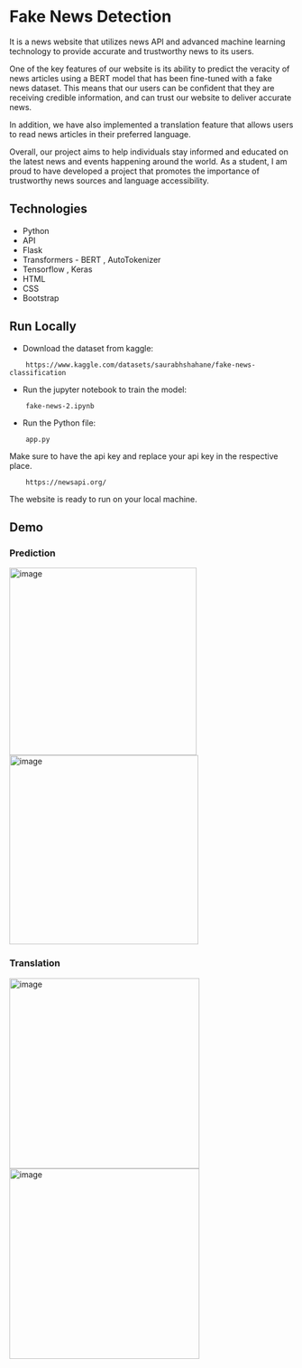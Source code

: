 
# Fake News Detection

It is a news website that utilizes news API and advanced machine learning technology to provide accurate and trustworthy news to its users.

One of the key features of our website is its ability to predict the veracity of news articles using a BERT model that has been fine-tuned with a fake news dataset. This means that our users can be confident that they are receiving credible information, and can trust our website to deliver accurate news.

In addition, we have also implemented a translation feature that allows users to read news articles in their preferred language.

Overall, our project aims to help individuals stay informed and educated on the latest news and events happening around the world. As a student, I am proud to have developed a project that promotes the importance of trustworthy news sources and language accessibility.



## Technologies

- Python
- API
- Flask
- Transformers - BERT , AutoTokenizer
- Tensorflow , Keras
- HTML
- CSS
- Bootstrap


## Run Locally

* Download the dataset from kaggle: 
```
    https://www.kaggle.com/datasets/saurabhshahane/fake-news-classification
```
* Run the jupyter notebook to train the model:
```
    fake-news-2.ipynb
```
* Run the Python file:
```
    app.py
```
Make sure to have the api key and replace your api key in the respective place.
```
    https://newsapi.org/
```

The website is ready to run on your local machine.



## Demo

### Prediction

<img width="332" alt="image" src="https://user-images.githubusercontent.com/76238641/229220456-8ead4ce9-45ff-44e7-936a-21e76d333a97.png">


<img width="335" alt="image" src="https://user-images.githubusercontent.com/76238641/229220570-5a48d9a9-65a0-464b-aa40-9675b80471b1.png">

### Translation

<img width="337" alt="image" src="https://user-images.githubusercontent.com/76238641/229221000-092ed096-7bec-4ef2-b5df-3969f107d6a2.png">


<img width="337" alt="image" src="https://user-images.githubusercontent.com/76238641/229221349-28488715-e765-4001-8482-04ac4d486ff8.png">